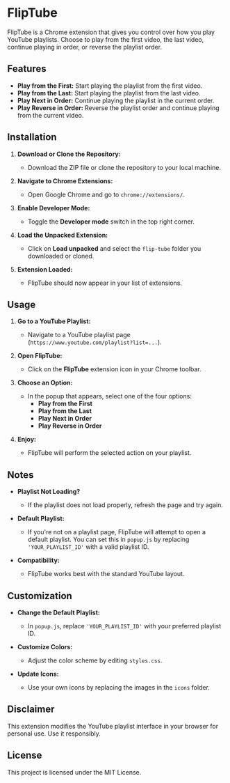 # FlipTube

FlipTube is a Chrome extension that gives you control over how you play YouTube playlists. Choose to play from the first video, the last video, continue playing in order, or reverse the playlist order.

## Features

- **Play from the First:** Start playing the playlist from the first video.
- **Play from the Last:** Start playing the playlist from the last video.
- **Play Next in Order:** Continue playing the playlist in the current order.
- **Play Reverse in Order:** Reverse the playlist order and continue playing from the current video.

## Installation

1. **Download or Clone the Repository:**

   - Download the ZIP file or clone the repository to your local machine.

2. **Navigate to Chrome Extensions:**

   - Open Google Chrome and go to `chrome://extensions/`.

3. **Enable Developer Mode:**

   - Toggle the **Developer mode** switch in the top right corner.

4. **Load the Unpacked Extension:**

   - Click on **Load unpacked** and select the `flip-tube` folder you downloaded or cloned.

5. **Extension Loaded:**

   - FlipTube should now appear in your list of extensions.

## Usage

1. **Go to a YouTube Playlist:**

   - Navigate to a YouTube playlist page (`https://www.youtube.com/playlist?list=...`).

2. **Open FlipTube:**

   - Click on the **FlipTube** extension icon in your Chrome toolbar.

3. **Choose an Option:**

   - In the popup that appears, select one of the four options:
     - **Play from the First**
     - **Play from the Last**
     - **Play Next in Order**
     - **Play Reverse in Order**

4. **Enjoy:**

   - FlipTube will perform the selected action on your playlist.

## Notes

- **Playlist Not Loading?**

  - If the playlist does not load properly, refresh the page and try again.

- **Default Playlist:**

  - If you're not on a playlist page, FlipTube will attempt to open a default playlist. You can set this in `popup.js` by replacing `'YOUR_PLAYLIST_ID'` with a valid playlist ID.

- **Compatibility:**

  - FlipTube works best with the standard YouTube layout.

## Customization

- **Change the Default Playlist:**

  - In `popup.js`, replace `'YOUR_PLAYLIST_ID'` with your preferred playlist ID.

- **Customize Colors:**

  - Adjust the color scheme by editing `styles.css`.

- **Update Icons:**

  - Use your own icons by replacing the images in the `icons` folder.

## Disclaimer

This extension modifies the YouTube playlist interface in your browser for personal use. Use it responsibly.

## License

This project is licensed under the MIT License.
